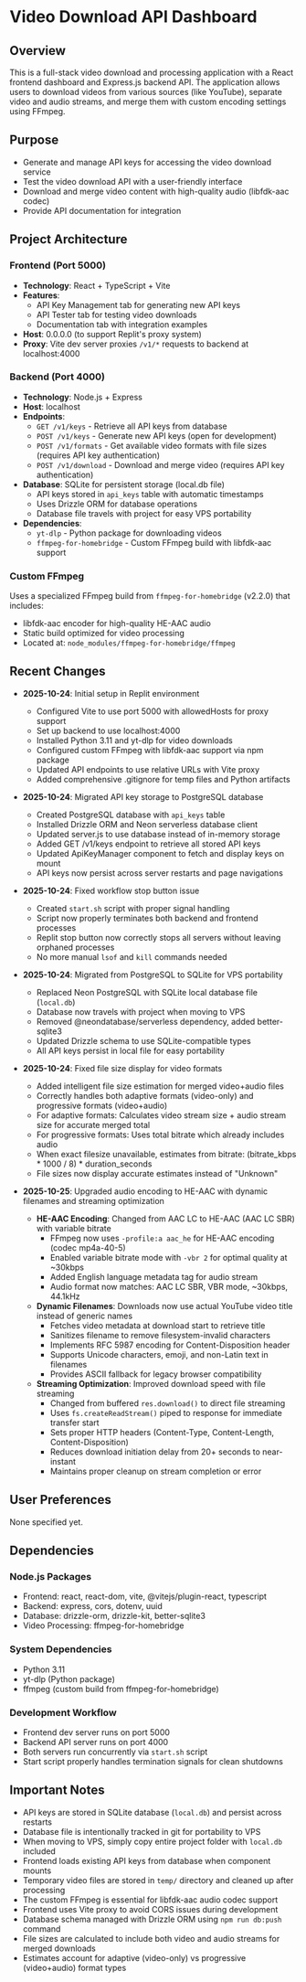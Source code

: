 # Video Download API Dashboard

## Overview
This is a full-stack video download and processing application with a React frontend dashboard and Express.js backend API. The application allows users to download videos from various sources (like YouTube), separate video and audio streams, and merge them with custom encoding settings using FFmpeg.

## Purpose
- Generate and manage API keys for accessing the video download service
- Test the video download API with a user-friendly interface  
- Download and merge video content with high-quality audio (libfdk-aac codec)
- Provide API documentation for integration

## Project Architecture

### Frontend (Port 5000)
- **Technology**: React + TypeScript + Vite
- **Features**:
  - API Key Management tab for generating new API keys
  - API Tester tab for testing video downloads
  - Documentation tab with integration examples
- **Host**: 0.0.0.0 (to support Replit's proxy system)
- **Proxy**: Vite dev server proxies `/v1/*` requests to backend at localhost:4000

### Backend (Port 4000)
- **Technology**: Node.js + Express
- **Host**: localhost
- **Endpoints**:
  - `GET /v1/keys` - Retrieve all API keys from database
  - `POST /v1/keys` - Generate new API keys (open for development)
  - `POST /v1/formats` - Get available video formats with file sizes (requires API key authentication)
  - `POST /v1/download` - Download and merge video (requires API key authentication)
- **Database**: SQLite for persistent storage (local.db file)
  - API keys stored in `api_keys` table with automatic timestamps
  - Uses Drizzle ORM for database operations
  - Database file travels with project for easy VPS portability
- **Dependencies**:
  - `yt-dlp` - Python package for downloading videos
  - `ffmpeg-for-homebridge` - Custom FFmpeg build with libfdk-aac support

### Custom FFmpeg
Uses a specialized FFmpeg build from `ffmpeg-for-homebridge` (v2.2.0) that includes:
- libfdk-aac encoder for high-quality HE-AAC audio
- Static build optimized for video processing
- Located at: `node_modules/ffmpeg-for-homebridge/ffmpeg`

## Recent Changes
- **2025-10-24**: Initial setup in Replit environment
  - Configured Vite to use port 5000 with allowedHosts for proxy support
  - Set up backend to use localhost:4000
  - Installed Python 3.11 and yt-dlp for video downloads
  - Configured custom FFmpeg with libfdk-aac support via npm package
  - Updated API endpoints to use relative URLs with Vite proxy
  - Added comprehensive .gitignore for temp files and Python artifacts

- **2025-10-24**: Migrated API key storage to PostgreSQL database
  - Created PostgreSQL database with `api_keys` table
  - Installed Drizzle ORM and Neon serverless database client
  - Updated server.js to use database instead of in-memory storage
  - Added GET /v1/keys endpoint to retrieve all stored API keys
  - Updated ApiKeyManager component to fetch and display keys on mount
  - API keys now persist across server restarts and page navigations

- **2025-10-24**: Fixed workflow stop button issue
  - Created `start.sh` script with proper signal handling
  - Script now properly terminates both backend and frontend processes
  - Replit stop button now correctly stops all servers without leaving orphaned processes
  - No more manual `lsof` and `kill` commands needed

- **2025-10-24**: Migrated from PostgreSQL to SQLite for VPS portability
  - Replaced Neon PostgreSQL with SQLite local database file (`local.db`)
  - Database now travels with project when moving to VPS
  - Removed @neondatabase/serverless dependency, added better-sqlite3
  - Updated Drizzle schema to use SQLite-compatible types
  - All API keys persist in local file for easy portability

- **2025-10-24**: Fixed file size display for video formats
  - Added intelligent file size estimation for merged video+audio files
  - Correctly handles both adaptive formats (video-only) and progressive formats (video+audio)
  - For adaptive formats: Calculates video stream size + audio stream size for accurate merged total
  - For progressive formats: Uses total bitrate which already includes audio
  - When exact filesize unavailable, estimates from bitrate: (bitrate_kbps * 1000 / 8) * duration_seconds
  - File sizes now display accurate estimates instead of "Unknown"

- **2025-10-25**: Upgraded audio encoding to HE-AAC with dynamic filenames and streaming optimization
  - **HE-AAC Encoding**: Changed from AAC LC to HE-AAC (AAC LC SBR) with variable bitrate
    - FFmpeg now uses `-profile:a aac_he` for HE-AAC encoding (codec mp4a-40-5)
    - Enabled variable bitrate mode with `-vbr 2` for optimal quality at ~30kbps
    - Added English language metadata tag for audio stream
    - Audio format now matches: AAC LC SBR, VBR mode, ~30kbps, 44.1kHz
  - **Dynamic Filenames**: Downloads now use actual YouTube video title instead of generic names
    - Fetches video metadata at download start to retrieve title
    - Sanitizes filename to remove filesystem-invalid characters
    - Implements RFC 5987 encoding for Content-Disposition header
    - Supports Unicode characters, emoji, and non-Latin text in filenames
    - Provides ASCII fallback for legacy browser compatibility
  - **Streaming Optimization**: Improved download speed with file streaming
    - Changed from buffered `res.download()` to direct file streaming
    - Uses `fs.createReadStream()` piped to response for immediate transfer start
    - Sets proper HTTP headers (Content-Type, Content-Length, Content-Disposition)
    - Reduces download initiation delay from 20+ seconds to near-instant
    - Maintains proper cleanup on stream completion or error

## User Preferences
None specified yet.

## Dependencies

### Node.js Packages
- Frontend: react, react-dom, vite, @vitejs/plugin-react, typescript
- Backend: express, cors, dotenv, uuid
- Database: drizzle-orm, drizzle-kit, better-sqlite3
- Video Processing: ffmpeg-for-homebridge

### System Dependencies
- Python 3.11
- yt-dlp (Python package)
- ffmpeg (custom build from ffmpeg-for-homebridge)

### Development Workflow
- Frontend dev server runs on port 5000
- Backend API server runs on port 4000
- Both servers run concurrently via `start.sh` script
- Start script properly handles termination signals for clean shutdowns

## Important Notes
- API keys are stored in SQLite database (`local.db`) and persist across restarts
- Database file is intentionally tracked in git for portability to VPS
- When moving to VPS, simply copy entire project folder with `local.db` included
- Frontend loads existing API keys from database when component mounts
- Temporary video files are stored in `temp/` directory and cleaned up after processing
- The custom FFmpeg is essential for libfdk-aac audio codec support
- Frontend uses Vite proxy to avoid CORS issues during development
- Database schema managed with Drizzle ORM using `npm run db:push` command
- File sizes are calculated to include both video and audio streams for merged downloads
- Estimates account for adaptive (video-only) vs progressive (video+audio) format types
